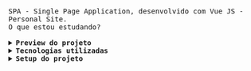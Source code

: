 <samp>
SPA - Single Page Application, desenvolvido com Vue JS - Personal Site. 
</br>
O que estou estudando? 
</br>
</br>

<details align="left">
<summary> <b> Preview do projeto </b></summary>
<br>
https://renatamoss.vercel.app/

[![img_site-renatamoss](https://github.com/renatamoss/renatamoss_page/blob/main/public/renatamoss_gif.gif)](https://renatamoss.vercel.app//)
  
</details>

<details align="left">
<summary> <b> Tecnologias utilizadas </b></summary>
<br>

* NPM;
* Vue CLI;
* SASS;
* Vercel
  
</details>

<details align="left">
<summary> <b> Setup do projeto </b></summary>
  
<br>
  

``` bash
# install dependencies
npm install

# serve with hot reload at localhost:8080
npm run serve

# build for production with minification
npm run build
```
</details>